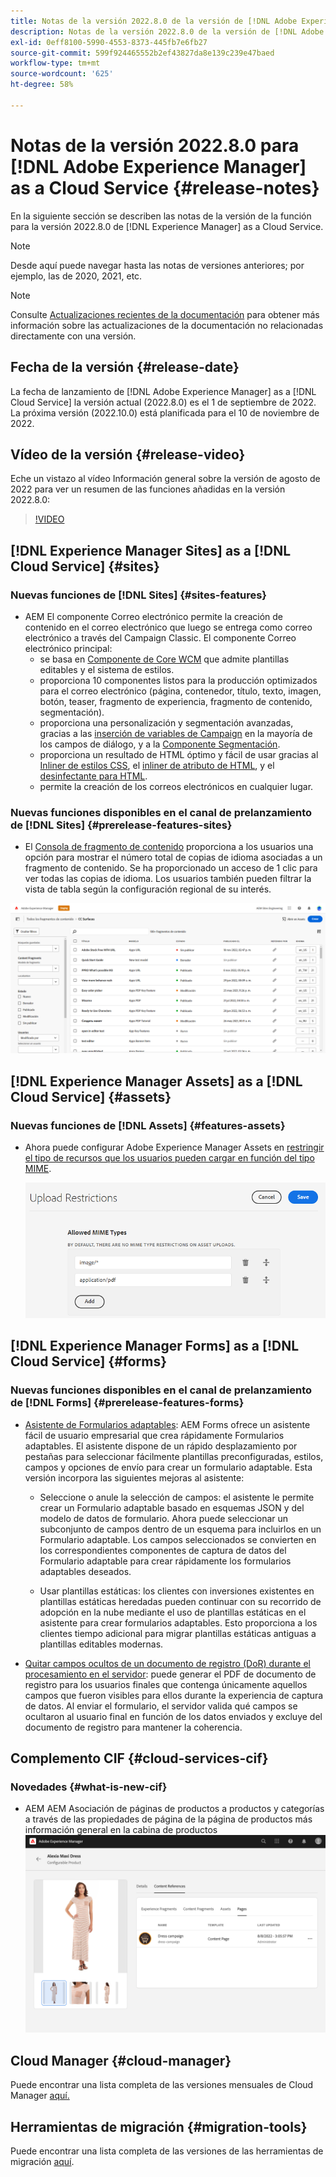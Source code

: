 ```yaml
---
title: Notas de la versión 2022.8.0 de la versión de [!DNL Adobe Experience Manager]  as a Cloud Service.
description: Notas de la versión 2022.8.0 de la versión de [!DNL Adobe Experience Manager]  as a Cloud Service.
exl-id: 0eff8100-5990-4553-8373-445fb7e6fb27
source-git-commit: 599f924465552b2ef43827da8e139c239e47baed
workflow-type: tm+mt
source-wordcount: '625'
ht-degree: 58%

---
```


# Notas de la versión 2022.8.0 para [!DNL Adobe Experience Manager] as a Cloud Service {#release-notes}

En la siguiente sección se describen las notas de la versión de la función para la versión 2022.8.0 de [!DNL Experience Manager] as a Cloud Service.

>[!NOTE]
>
>Desde aquí puede navegar hasta las notas de versiones anteriores; por ejemplo, las de 2020, 2021, etc.

>[!NOTE]
>
>Consulte [Actualizaciones recientes de la documentación](https://experienceleague.adobe.com/docs/experience-manager-release-information/aem-release-updates/doc-updates/documentation-updates.html?lang=es) para obtener más información sobre las actualizaciones de la documentación no relacionadas directamente con una versión.

## Fecha de la versión {#release-date}

La fecha de lanzamiento de [!DNL Adobe Experience Manager] as a [!DNL Cloud Service] la versión actual (2022.8.0) es el 1 de septiembre de 2022.
La próxima versión (2022.10.0) está planificada para el 10 de noviembre de 2022.

## Vídeo de la versión {#release-video}

Eche un vistazo al vídeo Información general sobre la versión de agosto de 2022 para ver un resumen de las funciones añadidas en la versión 2022.8.0:

>[!VIDEO](https://video.tv.adobe.com/v/346608/?quality=12)

## [!DNL Experience Manager Sites] as a [!DNL Cloud Service] {#sites}

### Nuevas funciones de [!DNL Sites] {#sites-features}

* AEM El componente Correo electrónico permite la creación de contenido en el correo electrónico que luego se entrega como correo electrónico a través del Campaign Classic. El componente Correo electrónico principal:
   * se basa en [Componente de Core WCM](https://github.com/adobe/aem-core-wcm-components) que admite plantillas editables y el sistema de estilos.
   * proporciona 10 componentes listos para la producción optimizados para el correo electrónico (página, contenedor, título, texto, imagen, botón, teaser, fragmento de experiencia, fragmento de contenido, segmentación).
   * proporciona una personalización y segmentación avanzadas, gracias a las [inserción de variables de Campaign](https://github.com/adobe/aem-core-email-components/wiki/RTE-Personalization) en la mayoría de los campos de diálogo, y a la [Componente Segmentación](https://github.com/adobe/aem-core-email-components/wiki/Segmentation-component-(Technical-Documentation)).
   * proporciona un resultado de HTML óptimo y fácil de usar gracias al [Inliner de estilos CSS](https://github.com/adobe/aem-core-email-components/wiki/HTML-Inliner:-Technical-documentation), el [inliner de atributo de HTML](https://github.com/adobe/aem-core-email-components/wiki/HTML-Inliner:-Technical-documentation), y el [desinfectante para HTML](https://github.com/adobe/aem-core-email-components/wiki/HTML-sanitizing:-Technical-documentation).
   * permite la creación de los correos electrónicos en cualquier lugar.

### Nuevas funciones disponibles en el canal de prelanzamiento de [!DNL Sites] {#prerelease-features-sites}

* El [Consola de fragmento de contenido](/help/sites-cloud/administering/content-fragments/content-fragments-console.md) proporciona a los usuarios una opción para mostrar el número total de copias de idioma asociadas a un fragmento de contenido. Se ha proporcionado un acceso de 1 clic para ver todas las copias de idioma. Los usuarios también pueden filtrar la vista de tabla según la configuración regional de su interés.

![Idiomas de fragmentos de contenido](/help/release-notes/assets/cfconsole-languages.png)

## [!DNL Experience Manager Assets] as a [!DNL Cloud Service] {#assets}

### Nuevas funciones de [!DNL Assets] {#features-assets}

* Ahora puede configurar Adobe Experience Manager Assets en [restringir el tipo de recursos que los usuarios pueden cargar en función del tipo MIME](/help/assets/configure-asset-upload-restrictions.md).

   ![Restricciones de carga de recursos](/help/assets/assets/asset-upload-restrictions.png)

## [!DNL Experience Manager Forms] as a [!DNL Cloud Service] {#forms}

### Nuevas funciones disponibles en el canal de prelanzamiento de [!DNL Forms] {#prerelease-features-forms}

* [Asistente de Formularios adaptables](/help/forms/creating-adaptive-form.md): AEM Forms ofrece un asistente fácil de usuario empresarial que crea rápidamente Formularios adaptables. El asistente dispone de un rápido desplazamiento por pestañas para seleccionar fácilmente plantillas preconfiguradas, estilos, campos y opciones de envío para crear un formulario adaptable. Esta versión incorpora las siguientes mejoras al asistente:

   * Seleccione o anule la selección de campos: el asistente le permite crear un Formulario adaptable basado en esquemas JSON y del modelo de datos de formulario. Ahora puede seleccionar un subconjunto de campos dentro de un esquema para incluirlos en un Formulario adaptable. Los campos seleccionados se convierten en los correspondientes componentes de captura de datos del Formulario adaptable para crear rápidamente los formularios adaptables deseados.

   * Usar plantillas estáticas: los clientes con inversiones existentes en plantillas estáticas heredadas pueden continuar con su recorrido de adopción en la nube mediante el uso de plantillas estáticas en el asistente para crear formularios adaptables. Esto proporciona a los clientes tiempo adicional para migrar plantillas estáticas antiguas a plantillas editables modernas.

* [Quitar campos ocultos de un documento de registro (DoR) durante el procesamiento en el servidor](/help/forms/generate-document-of-record-for-non-xfa-based-adaptive-forms.md): puede generar el PDF de documento de registro para los usuarios finales que contenga únicamente aquellos campos que fueron visibles para ellos durante la experiencia de captura de datos. Al enviar el formulario, el servidor valida qué campos se ocultaron al usuario final en función de los datos enviados y excluye del documento de registro para mantener la coherencia.

## Complemento CIF {#cloud-services-cif}

### Novedades {#what-is-new-cif}

* AEM AEM Asociación de páginas de productos a productos y categorías a través de las propiedades de página de la página de productos más información general en la cabina de productos
   ![asociación de página de cabina de productos](/help/assets/CIF/product_cockpit_page_association.png)

## Cloud Manager {#cloud-manager}

Puede encontrar una lista completa de las versiones mensuales de Cloud Manager [aquí.](/help/implementing/cloud-manager/release-notes/current.md)

## Herramientas de migración {#migration-tools}

Puede encontrar una lista completa de las versiones de las herramientas de migración [aquí](/help/journey-migration/release-notes/release-notes-migration-tools-current.md).
